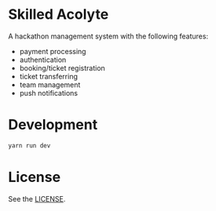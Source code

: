 # Skilled Acolyte
A hackathon management system with the following features:
* payment processing
* authentication
* booking/ticket registration
* ticket transferring
* team management
* push notifications

# Development
```Bash
yarn run dev
```

# License
See the [LICENSE](LICENSE).
